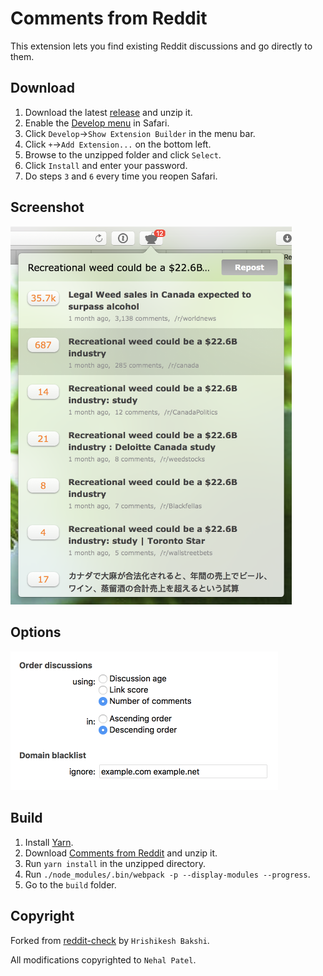 # Comments from Reddit
This extension lets you find existing Reddit discussions and go directly to them.

## Download
1. Download the latest [release](https://github.com/nehalvpatel/Comments-from-Reddit/releases) and unzip it.
2. Enable the [Develop menu](http://osxdaily.com/2011/11/03/enable-the-develop-menu-in-safari/) in Safari.
3. Click `Develop`→`Show Extension Builder` in the menu bar.
4. Click `+`→`Add Extension...` on the bottom left.
5. Browse to the unzipped folder and click `Select`.
6. Click `Install` and enter your password.
7. Do steps `3` and `6` every time you reopen Safari.

## Screenshot
<img src="/popover.png?raw=true" width="450">

## Options
<img src="/options.png?raw=true" width="428">

## Build
1. Install [Yarn](https://yarnpkg.com/en/docs/install).
2. Download [Comments from Reddit](https://github.com/nehalvpatel/Comments-from-Reddit/archive/master.zip) and unzip it.
3. Run `yarn install` in the unzipped directory.
4. Run `./node_modules/.bin/webpack -p --display-modules --progress`.
5. Go to the `build` folder.

## Copyright
Forked from [reddit-check](https://github.com/hsbakshi/reddit-check) by `Hrishikesh Bakshi`.

All modifications copyrighted to `Nehal Patel`.
